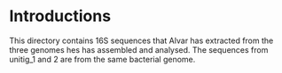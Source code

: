 # Introductions
This directory contains 16S sequences that Alvar has extracted from the three genomes hes has assembled and analysed. The sequences from unitig_1 and 2 are from the same bacterial genome.
